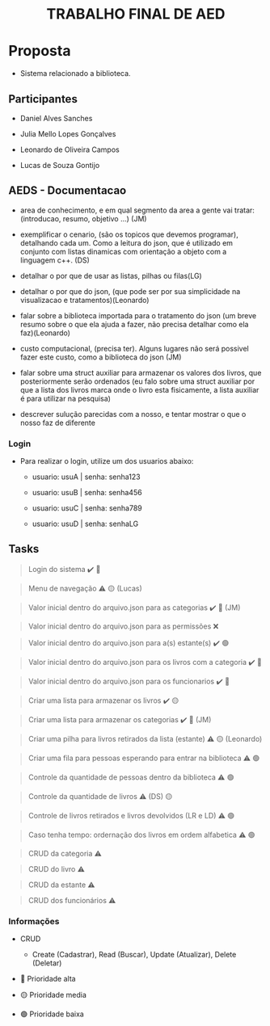 <h1 align="center">TRABALHO FINAL DE AED</h1>

# Proposta

- Sistema relacionado a biblioteca.

## Participantes

- Daniel Alves Sanches

- Julia Mello Lopes Gonçalves

- Leonardo de Oliveira Campos

- Lucas de Souza Gontijo

## AEDS - Documentacao

- area de conhecimento, e em qual segmento da area a gente vai tratar: (introducao, resumo, objetivo ...) (JM)

- exemplificar o cenario, (são os topicos que devemos programar), detalhando cada um. Como a leitura do json, que é utilizado em conjunto com listas dinamicas com orientação a objeto com a linguagem c++. (DS)

- detalhar o por que de usar as listas, pilhas ou filas(LG)

- detalhar o por que do json, (que pode ser por sua simplicidade na visualizacao e tratamentos)(Leonardo)

- falar sobre a biblioteca importada para o tratamento do json (um breve resumo sobre o que ela ajuda a fazer, não precisa detalhar como ela faz)(Leonardo)

- custo computacional, (precisa ter). Alguns lugares não será possivel fazer este custo, como a biblioteca do json (JM)

- falar sobre uma struct auxiliar para armazenar os valores dos livros, que posteriormente serão ordenados (eu falo sobre uma struct auxiliar por que a lista dos livros marca onde o livro esta fisicamente, a lista auxiliar é para utilizar na pesquisa)

- descrever sulução parecidas com a nosso, e tentar mostrar o que o nosso faz de diferente

### Login

- Para realizar o login, utilize um dos usuarios abaixo:
  - usuario: usuA | senha: senha123

  - usuario: usuB | senha: senha456

  - usuario: usuC | senha: senha789

  - usuario: usuD | senha: senhaLG

## Tasks

> Login do sistema :heavy_check_mark: 🔴

> Menu de navegação :warning: 🟡 (Lucas)

> Valor inicial dentro do arquivo.json  para as categorias :heavy_check_mark: 🔴 (JM)

> Valor inicial dentro do arquivo.json  para as permissões :x:

> Valor inicial dentro do arquivo.json  para a(s) estante(s) :heavy_check_mark: 🟢

> Valor inicial dentro do arquivo.json  para os livros com a categoria :heavy_check_mark: 🔴

> Valor inicial dentro do arquivo.json  para os funcionarios :heavy_check_mark: 🔴

> Criar uma lista para armazenar os livros :heavy_check_mark: 🟡

> Criar uma lista para armazenar os categorias :heavy_check_mark: 🔴 (JM)

> Criar uma pilha para livros retirados da lista (estante) :warning: 🟡 (Leonardo)

> Criar uma fila para pessoas esperando para entrar na biblioteca :warning: 🟢

> Controle da quantidade de pessoas dentro da biblioteca :warning: 🟢

> Controle da quantidade de livros :warning: (DS) 🟡

> Controle de livros retirados e livros devolvidos (LR e LD) :warning: 🟢

> Caso tenha tempo: ordernação dos livros em ordem alfabetica :warning: 🟢

> CRUD da categoria :warning:

> CRUD do livro :warning:

> CRUD da estante :warning:

> CRUD dos funcionários :warning:

### Informações

- CRUD
  - Create (Cadastrar), Read (Buscar), Update (Atualizar), Delete (Deletar)

- 🔴 Prioridade alta
- 🟡 Prioridade media
- 🟢 Prioridade baixa

